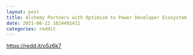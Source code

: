 ```yaml
--- 
layout: post 
title: Alchemy Partners with Optimism to Power Developer Ecosystem 
date: 2021-06-22 1624401411 
categories: reddit 
--- 
```

https://redd.it/o5z6k7